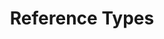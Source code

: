 ---
layout: flashcard-topic
# Main card
title: Reference Types
main_card_title: Java Reference Types
main_card_bg: '#6586c3'
# Other cards
card_bg: '#9aacd5'
cards:
  - title: Reference variable
    description: Reference variables in Java store memory addresses of objects.
  - title: == (equals) operator
    description: The == operator in Java checks for equality between two values.
  - title: String Class
    description: String is a class in Java used to represent a sequence of characters.
  - title: Concatenating strings 
    description: You can use the + operator to concatenate two strings.
  - title: charAt(int index)
    description: Returns the character at the specified index in the string.
  - title: length()
    description: Returns the length of the string.
  - title: substring(int startIndex, int endIndex)
    description: Returns a substring of this string, starting at startIndex and ending at the endIndex - 1
  - title: toLowerCase()
    description: Returns a new string with all the characters in lower case.
  - title: toUpperCase()
    description: Returns a new string with all the characters in upper case.
  - title: trim()
    description: Returns a new string with leading and trailing whitespace removed.
  - title: indexOf(String str)
    description: Returns the index of the first occurrence of the string, or -1 if the string is not found.
  - title: contains(String str)
    description: Returns true if the string contains the specified string, false otherwise.
  - title: replace(CharSeq oldStr, CharSeq newStr)
    description: Returns a new string with all occurrences of the specified string replaced by the new string.
  - title: isEmpty()
    description: Checks if a String is empty or not.
  - title: endsWith()
    description: Java String endsWith checks if a string ends with specified suffix. 
  - title: str.startsWith()
    description: Starts with checks if a string starts with specified prefix.
---